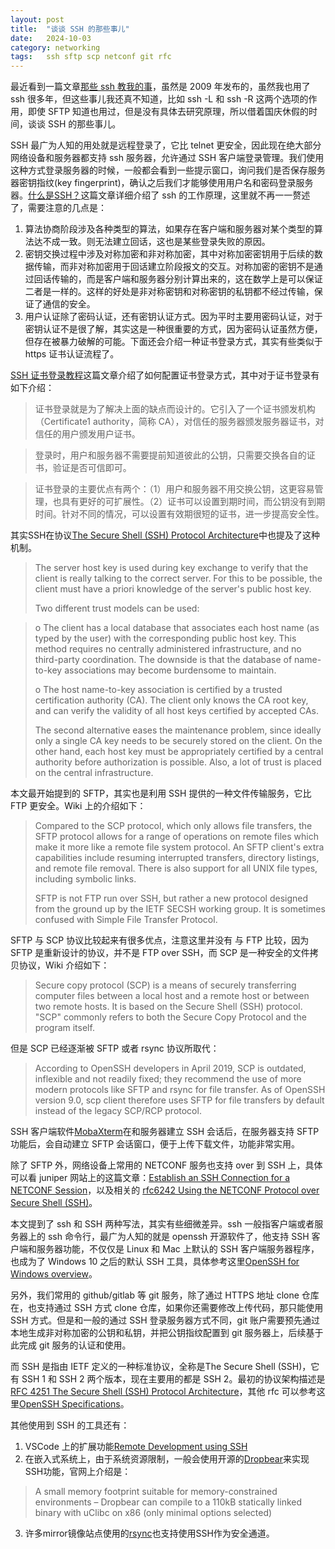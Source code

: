 ```yaml
---
layout: post
title:  "谈谈 SSH 的那些事儿"
date:   2024-10-03
category: networking
tags:   ssh sftp scp netconf git rfc
---
```


最近看到一篇文章[那些 ssh 教我的事](https://yangwenbo.com/articles/ssh-oh-my-god.html)，虽然是 2009 年发布的，虽然我也用了 ssh 很多年，但这些事儿我还真不知道，比如 ssh -L 和 ssh -R 这两个选项的作用，即使 SFTP 知道也用过，但是没有具体去研究原理，所以借着国庆休假的时间，谈谈 SSH 的那些事儿。

SSH 最广为人知的用处就是远程登录了，它比 telnet 更安全，因此现在绝大部分网络设备和服务器都支持 ssh 服务器，允许通过 SSH 客户端登录管理。我们使用这种方式登录服务器的时候，一般都会看到一些提示窗口，询问我们是否保存服务器密钥指纹(key fingerprint)，确认之后我们才能够使用用户名和密码登录服务器。[什么是SSH？](https://info.support.huawei.com/info-finder/encyclopedia/zh/SSH.html)这篇文章详细介绍了 ssh 的工作原理，这里就不再一一赘述了，需要注意的几点是：
1. 算法协商阶段涉及各种类型的算法，如果存在客户端和服务器对某个类型的算法达不成一致。则无法建立回话，这也是某些登录失败的原因。
2. 密钥交换过程中涉及对称加密和非对称加密，其中对称加密密钥用于后续的数据传输，而非对称加密用于回话建立阶段报文的交互。对称加密的密钥不是通过回话传输的，而是客户端和服务器分别计算出来的，这在数学上是可以保证二者是一样的。这样的好处是非对称密钥和对称密钥的私钥都不经过传输，保证了通信的安全。
2. 用户认证除了密码认证，还有密钥认证方式。因为平时主要用密码认证，对于密钥认证不是很了解，其实这是一种很重要的方式，因为密码认证虽然方便，但存在被暴力破解的可能。下面还会介绍一种证书登录方式，其实有些类似于 https 证书认证流程了。

[SSH 证书登录教程](https://www.ruanyifeng.com/blog/2020/07/ssh-certificate.html)这篇文章介绍了如何配置证书登录方式，其中对于证书登录有如下介绍：

> 证书登录就是为了解决上面的缺点而设计的。它引入了一个证书颁发机构（Certificate1 authority，简称 CA），对信任的服务器颁发服务器证书，对信任的用户颁发用户证书。

> 登录时，用户和服务器不需要提前知道彼此的公钥，只需要交换各自的证书，验证是否可信即可。

> 证书登录的主要优点有两个：（1）用户和服务器不用交换公钥，这更容易管理，也具有更好的可扩展性。（2）证书可以设置到期时间，而公钥没有到期时间。针对不同的情况，可以设置有效期很短的证书，进一步提高安全性。

其实SSH在协议[The Secure Shell (SSH) Protocol Architecture](https://datatracker.ietf.org/doc/html/rfc4251#section-4.1)中也提及了这种机制。

>  The server host key is used during key exchange to verify that the
   client is really talking to the correct server.  For this to be
   possible, the client must have a priori knowledge of the server's
   public host key.
>
>  Two different trust models can be used:

>  o  The client has a local database that associates each host name (as
      typed by the user) with the corresponding public host key.  This
      method requires no centrally administered infrastructure, and no third-party coordination.  The downside is that the database of
      name-to-key associations may become burdensome to maintain.
>
>  o  The host name-to-key association is certified by a trusted
      certification authority (CA).  The client only knows the CA root
      key, and can verify the validity of all host keys certified by
      accepted CAs.
>
>  The second alternative eases the maintenance problem, since ideally
   only a single CA key needs to be securely stored on the client.  On
   the other hand, each host key must be appropriately certified by a
   central authority before authorization is possible.  Also, a lot of
   trust is placed on the central infrastructure.

本文最开始提到的 SFTP，其实也是利用 SSH 提供的一种文件传输服务，它比 FTP 更安全。Wiki 上的介绍如下：

> Compared to the SCP protocol, which only allows file transfers, the SFTP protocol allows for a range of operations on remote files which make it more like a remote file system protocol. An SFTP client's extra capabilities include resuming interrupted transfers, directory listings, and remote file removal. There is also support for all UNIX file types, including symbolic links.
>
> SFTP is not FTP run over SSH, but rather a new protocol designed from the ground up by the IETF SECSH working group. It is sometimes confused with Simple File Transfer Protocol.

SFTP 与 SCP 协议比较起来有很多优点，注意这里并没有 与 FTP 比较，因为 SFTP 是重新设计的协议，并不是 FTP over SSH，而 SCP 是一种安全的文件拷贝协议，Wiki 介绍如下：

> Secure copy protocol (SCP) is a means of securely transferring computer files between a local host and a remote host or between two remote hosts. It is based on the Secure Shell (SSH) protocol. "SCP" commonly refers to both the Secure Copy Protocol and the program itself.

但是 SCP 已经逐渐被 SFTP 或者 rsync 协议所取代：

> According to OpenSSH developers in April 2019, SCP is outdated, inflexible and not readily fixed; they recommend the use of more modern protocols like SFTP and rsync for file transfer. As of OpenSSH version 9.0, scp client therefore uses SFTP for file transfers by default instead of the legacy SCP/RCP protocol.

SSH 客户端软件[MobaXterm](https://mobaxterm.mobatek.net)在和服务器建立 SSH 会话后，在服务器支持 SFTP 功能后，会自动建立 SFTP 会话窗口，便于上传下载文件，功能非常实用。

除了 SFTP 外，网络设备上常用的 NETCONF 服务也支持 over 到 SSH 上，具体可以看 juniper 网站上的这篇文章：[Establish an SSH Connection for a NETCONF Session](https://www.juniper.net/documentation/us/en/software/junos/netconf/topics/topic-map/netconf-ssh-connection.html)，以及相关的 [rfc6242 Using the NETCONF Protocol over Secure Shell (SSH)](https://datatracker.ietf.org/doc/html/rfc6242)。

本文提到了 ssh 和 SSH 两种写法，其实有些细微差异。ssh 一般指客户端或者服务器上的 ssh 命令行，最广为人知的就是 openssh 开源软件了，他支持 SSH 客户端和服务器功能，不仅仅是 Linux 和 Mac 上默认的 SSH 客户端服务器程序，也成为了 Windows 10 之后的默认 SSH 工具，具体参考这里[OpenSSH for Windows overview](https://learn.microsoft.com/en-us/windows-server/administration/openssh/openssh-overview)。

另外，我们常用的 github/gitlab 等 git 服务，除了通过 HTTPS 地址 clone 仓库在，也支持通过 SSH 方式 clone 仓库，如果你还需要修改上传代码，那只能使用 SSH 方式。但是和一般的通过 SSH 登录服务器方式不同，git 账户需要预先通过本地生成非对称加密的公钥和私钥，并把公钥指纹配置到 git 服务器上，后续基于此完成 git 服务的认证和使用。

而 SSH 是指由 IETF 定义的一种标准协议，全称是The Secure Shell (SSH)，它有 SSH 1 和 SSH 2 两个版本，现在主要用的都是 SSH 2。最初的协议架构描述是[RFC 4251 The Secure Shell (SSH) Protocol Architecture](https://www.rfc-editor.org/rfc/rfc4251.html)，其他 rfc 可以参考这里[OpenSSH Specifications](https://www.openssh.com/specs.html)。

其他使用到 SSH 的工具还有：
1. VSCode 上的扩展功能[Remote Development using SSH](https://code.visualstudio.com/docs/remote/ssh#_remember-hosts-and-advanced-settings)
2. 在嵌入式系统上，由于系统资源限制，一般会使用开源的[Dropbear](https://matt.ucc.asn.au/dropbear/dropbear.html)来实现SSH功能，官网上介绍是：
> A small memory footprint suitable for memory-constrained environments – Dropbear can compile to a 110kB statically linked binary with uClibc on x86 (only minimal options selected)

3. 许多mirror镜像站点使用的[rsync](https://rsync.samba.org/)也支持使用SSH作为安全通道。